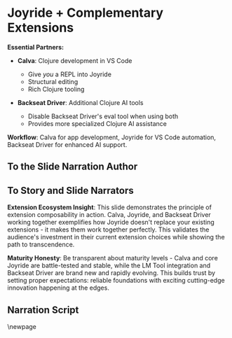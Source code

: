 # Joyride + Complementary Extensions

**Essential Partners:**

* **Calva**: Clojure development in VS Code
  * Give _you_ a REPL into Joyride
  * Structural editing
  * Rich Clojure tooling

* **Backseat Driver**: Additional Clojure AI tools
  * Disable Backseat Driver's eval tool when using both
  * Provides more specialized Clojure AI assistance

**Workflow**: Calva for app development, Joyride for VS Code automation, Backseat Driver for enhanced AI support.

## To the Slide Narration Author

## To Story and Slide Narrators

**Extension Ecosystem Insight**: This slide demonstrates the principle of extension composability in action. Calva, Joyride, and Backseat Driver working together exemplifies how Joyride doesn't replace your existing extensions - it makes them work together perfectly. This validates the audience's investment in their current extension choices while showing the path to transcendence.

**Maturity Honesty**: Be transparent about maturity levels - Calva and core Joyride are battle-tested and stable, while the LM Tool integration and Backseat Driver are brand new and rapidly evolving. This builds trust by setting proper expectations: reliable foundations with exciting cutting-edge innovation happening at the edges.

## Narration Script

\newpage